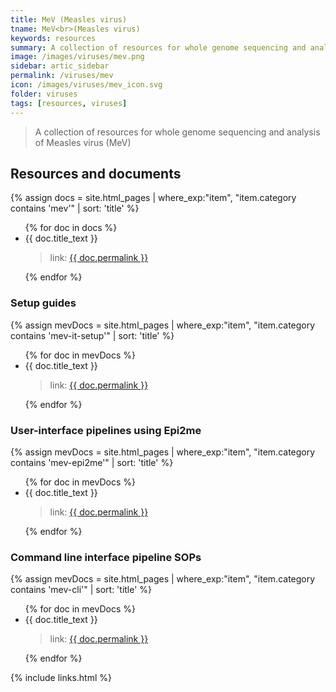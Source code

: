```yaml
---
title: MeV (Measles virus)
tname: MeV<br>(Measles virus)
keywords: resources
summary: A collection of resources for whole genome sequencing and analysis of Measles virus (MeV)
image: /images/viruses/mev.png
sidebar: artic_sidebar
permalink: /viruses/mev
icon: /images/viruses/mev_icon.svg
folder: viruses
tags: [resources, viruses]
---
```


> A collection of resources for whole genome sequencing and analysis of Measles virus (MeV)

## Resources and documents

{% assign docs = site.html_pages | where_exp:"item", "item.category contains 'mev'" | sort: 'title' %}
<ul>
{% for doc in docs %}
    <li>{{ doc.title_text }}</li>
	<blockquote>link: <a href="{{ doc.permalink }}">{{ doc.permalink }}</a></blockquote>
{% endfor %}
</ul>

### Setup guides
{% assign mevDocs = site.html_pages | where_exp:"item", "item.category contains 'mev-it-setup'" | sort: 'title' %}
<ul>
{% for doc in mevDocs %}
    <li>{{ doc.title_text }}</li>
	<blockquote>link: <a href="{{ doc.permalink }}">{{ doc.permalink }}</a></blockquote>
{% endfor %}
</ul>

### User-interface pipelines using Epi2me
{% assign mevDocs = site.html_pages | where_exp:"item", "item.category contains 'mev-epi2me'" | sort: 'title' %}
<ul>
{% for doc in mevDocs %}
    <li>{{ doc.title_text }}</li>
	<blockquote>link: <a href="{{ doc.permalink }}">{{ doc.permalink }}</a></blockquote>
{% endfor %}
</ul>

### Command line interface pipeline SOPs
{% assign mevDocs = site.html_pages | where_exp:"item", "item.category contains 'mev-cli'" | sort: 'title' %}
<ul>
{% for doc in mevDocs %}
    <li>{{ doc.title_text }}</li>
	<blockquote>link: <a href="{{ doc.permalink }}">{{ doc.permalink }}</a></blockquote>
{% endfor %}
</ul>

{% include links.html %}
